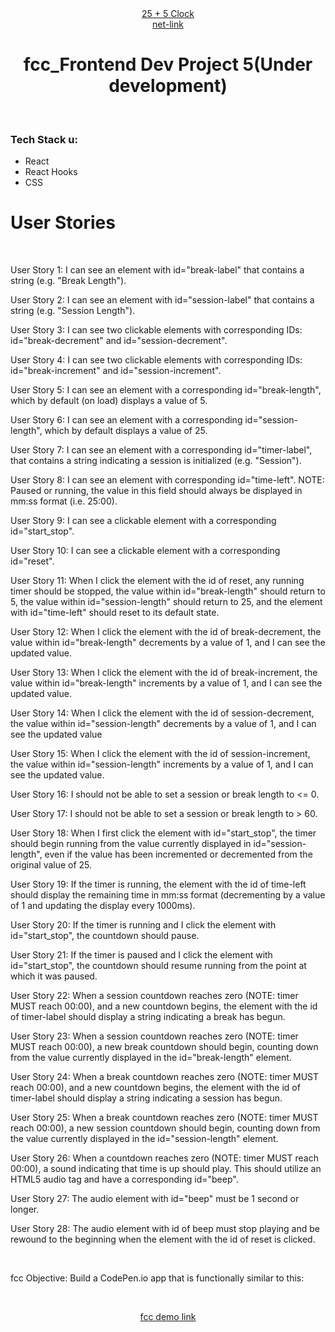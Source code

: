 <div align="center" style="bold"><a href="https://codepen.io/koushikdey/full/mdpYdGR" target="_blank">25 + 5 Clock</a></div>
<div align="center"><a href="https://fcc-clock-koushik.netlify.app/" target="_blank">net-link</a></div>
<h1 align="center">fcc_Frontend Dev Project 5(Under development)</h1><br>
<h3 align="left">Tech Stack u:</h3>
<ul>
<li>React</li>
<li>React Hooks</li>
<li>CSS</li>
</ul>
<h1 align="left">User Stories</h1> <br>

<p>User Story 1: I can see an element with id="break-label" that contains a string (e.g. "Break Length").</p>
<p>User Story 2: I can see an element with id="session-label" that contains a string (e.g. "Session Length").</p>
<p>User Story 3: I can see two clickable elements with corresponding IDs: id="break-decrement" and id="session-decrement".</p>
<p>User Story 4:  I can see two clickable elements with corresponding IDs: id="break-increment" and id="session-increment".</p>
<p>User Story 5: I can see an element with a corresponding id="break-length", which by default (on load) displays a value of 5.</p>
<p>User Story 6: I can see an element with a corresponding id="session-length", which by default displays a value of 25.<p>
<p>User Story 7: I can see an element with a corresponding id="timer-label", that contains a string indicating a session is initialized (e.g. "Session").</p>
<p>User Story 8: I can see an element with corresponding id="time-left". NOTE: Paused or running, the value in this field should always be displayed in mm:ss format (i.e. 25:00).</p>
<p>User Story 9: I can see a clickable element with a corresponding id="start_stop".</p>
<p>User Story 10: I can see a clickable element with a corresponding id="reset".</p>
<p>User Story 11: When I click the element with the id of reset, any running timer should be stopped, the value within id="break-length" should return to 5, the value within id="session-length" should return to 25, and the element with id="time-left" should reset to its default state.</p>
<p>User Story 12: When I click the element with the id of break-decrement, the value within id="break-length" decrements by a value of 1, and I can see the updated value.</p>
<p>User Story 13: When I click the element with the id of break-increment, the value within id="break-length" increments by a value of 1, and I can see the updated value.</p>
<p>User Story 14: When I click the element with the id of session-decrement, the value within id="session-length" decrements by a value of 1, and I can see the updated value</p>
<p>User Story 15: When I click the element with the id of session-increment, the value within id="session-length" increments by a value of 1, and I can see the updated value.</p>
<p>User Story 16: I should not be able to set a session or break length to <= 0.</p>
<p>User Story 17: I should not be able to set a session or break length to > 60.</p>
<p>User Story 18: When I first click the element with id="start_stop", the timer should begin running from the value currently displayed in id="session-length", even if the value has been incremented or decremented from the original value of 25.</p>
<p>User Story 19: If the timer is running, the element with the id of time-left should display the remaining time in mm:ss format (decrementing by a value of 1 and updating the display every 1000ms).</p>
<p>User Story 20: If the timer is running and I click the element with id="start_stop", the countdown should pause.</p>
<p>User Story 21: If the timer is paused and I click the element with id="start_stop", the countdown should resume running from the point at which it was paused.</p>
<p>User Story 22: When a session countdown reaches zero (NOTE: timer MUST reach 00:00), and a new countdown begins, the element with the id of timer-label should display a string indicating a break has begun.</p>
<p>User Story 23: When a session countdown reaches zero (NOTE: timer MUST reach 00:00), a new break countdown should begin, counting down from the value currently displayed in the id="break-length" element.</p>
<p>User Story 24: When a break countdown reaches zero (NOTE: timer MUST reach 00:00), and a new countdown begins, the element with the id of timer-label should display a string indicating a session has begun.</p>
<p>User Story 25: When a break countdown reaches zero (NOTE: timer MUST reach 00:00), a new session countdown should begin, counting down from the value currently displayed in the id="session-length" element.</p>
<p>User Story 26: When a countdown reaches zero (NOTE: timer MUST reach 00:00), a sound indicating that time is up should play. This should utilize an HTML5 audio tag and have a corresponding id="beep".</p>
<p>User Story 27: The audio element with id="beep" must be 1 second or longer.</p>
<p>User Story 28: The audio element with id of beep must stop playing and be rewound to the beginning when the element with the id of reset is clicked.</p><br>
<p align="left">fcc Objective: Build a CodePen.io app that is functionally similar to this: </p><br>
<p align="center"><a href="https://codepen.io/freeCodeCamp/full/XpKrrW" target="_blank">fcc demo link</a></p>